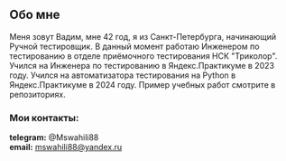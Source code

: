 ## Обо мне

Меня зовут Вадим, мне 42 год, я из Санкт-Петербурга, начинающий Ручной тестировщик. В данный момент работаю Инженером
по тестированию в отделе приёмочного тестирования НСК "Триколор".
  Учился на Инженера по тестированию в Яндекс.Практикуме в 2023 году.
  Учился на автоматизатора тестирования на Python  в Яндекс.Практикуме в 2024 году.
  Пример учебных работ смотрите в репозиториях.

### Мои контакты:

**telegram:** @Mswahili88 <br>
**email:** mswahili88@yandex.ru
